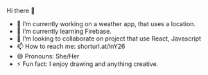 Hi there 👋


- 🔭 I’m currently working on a weather app, that uses a location.
- 🌱 I’m currently learning Firebase. 
- 👯 I’m looking to collaborate on project that use React, Javascript 
- 📫 How to reach me: shorturl.at/lnY26
- 😄 Pronouns: She/Her
- ⚡ Fun fact: I enjoy drawing and anything creative.

